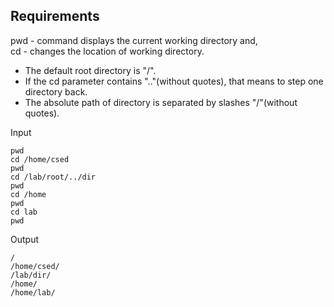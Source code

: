 ## Requirements
pwd - command displays the current working directory and,<br/>
cd - changes the location of working directory.

- The default root directory is "/".
- If the cd parameter contains ".."(without quotes), that means to step one directory back.
- The absolute path of directory is separated by slashes "/"(without quotes).

Input
```
pwd
cd /home/csed
pwd
cd /lab/root/../dir
pwd
cd /home
pwd
cd lab
pwd
```

Output
```
/
/home/csed/
/lab/dir/
/home/
/home/lab/
```
